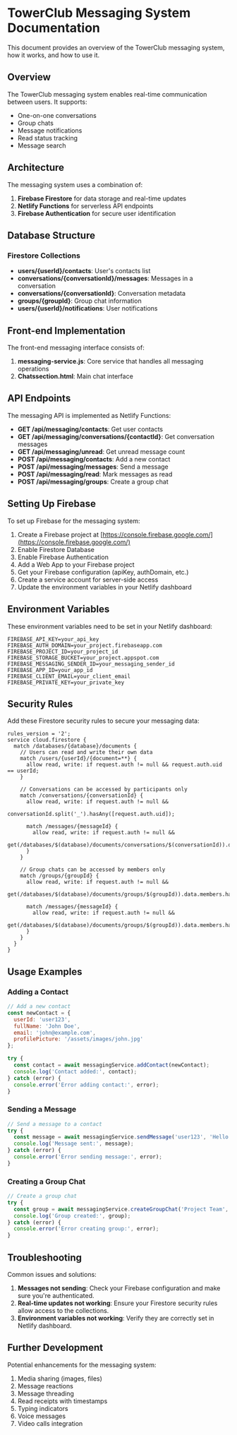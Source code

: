 # TowerClub Messaging System Documentation

This document provides an overview of the TowerClub messaging system, how it works, and how to use it.

## Overview

The TowerClub messaging system enables real-time communication between users. It supports:

- One-on-one conversations
- Group chats
- Message notifications
- Read status tracking
- Message search

## Architecture

The messaging system uses a combination of:

1. **Firebase Firestore** for data storage and real-time updates
2. **Netlify Functions** for serverless API endpoints
3. **Firebase Authentication** for secure user identification

## Database Structure

### Firestore Collections

- **users/{userId}/contacts**: User's contacts list
- **conversations/{conversationId}/messages**: Messages in a conversation
- **conversations/{conversationId}**: Conversation metadata
- **groups/{groupId}**: Group chat information
- **users/{userId}/notifications**: User notifications

## Front-end Implementation

The front-end messaging interface consists of:

1. **messaging-service.js**: Core service that handles all messaging operations
2. **Chatssection.html**: Main chat interface

## API Endpoints

The messaging API is implemented as Netlify Functions:

- **GET /api/messaging/contacts**: Get user contacts
- **GET /api/messaging/conversations/{contactId}**: Get conversation messages
- **GET /api/messaging/unread**: Get unread message count
- **POST /api/messaging/contacts**: Add a new contact
- **POST /api/messaging/messages**: Send a message
- **POST /api/messaging/read**: Mark messages as read
- **POST /api/messaging/groups**: Create a group chat

## Setting Up Firebase

To set up Firebase for the messaging system:

1. Create a Firebase project at [https://console.firebase.google.com/](https://console.firebase.google.com/)
2. Enable Firestore Database
3. Enable Firebase Authentication
4. Add a Web App to your Firebase project
5. Get your Firebase configuration (apiKey, authDomain, etc.)
6. Create a service account for server-side access
7. Update the environment variables in your Netlify dashboard

## Environment Variables

These environment variables need to be set in your Netlify dashboard:

```
FIREBASE_API_KEY=your_api_key
FIREBASE_AUTH_DOMAIN=your_project.firebaseapp.com
FIREBASE_PROJECT_ID=your_project_id
FIREBASE_STORAGE_BUCKET=your_project.appspot.com
FIREBASE_MESSAGING_SENDER_ID=your_messaging_sender_id
FIREBASE_APP_ID=your_app_id
FIREBASE_CLIENT_EMAIL=your_client_email
FIREBASE_PRIVATE_KEY=your_private_key
```

## Security Rules

Add these Firestore security rules to secure your messaging data:

```
rules_version = '2';
service cloud.firestore {
  match /databases/{database}/documents {
    // Users can read and write their own data
    match /users/{userId}/{document=**} {
      allow read, write: if request.auth != null && request.auth.uid == userId;
    }
    
    // Conversations can be accessed by participants only
    match /conversations/{conversationId} {
      allow read, write: if request.auth != null && 
                          conversationId.split('_').hasAny([request.auth.uid]);
      
      match /messages/{messageId} {
        allow read, write: if request.auth != null && 
                            get(/databases/$(database)/documents/conversations/$(conversationId)).data.participants.hasAny([request.auth.uid]);
      }
    }
    
    // Group chats can be accessed by members only
    match /groups/{groupId} {
      allow read, write: if request.auth != null && 
                          get(/databases/$(database)/documents/groups/$(groupId)).data.members.hasAny([request.auth.uid]);
      
      match /messages/{messageId} {
        allow read, write: if request.auth != null && 
                            get(/databases/$(database)/documents/groups/$(groupId)).data.members.hasAny([request.auth.uid]);
      }
    }
  }
}
```

## Usage Examples

### Adding a Contact

```javascript
// Add a new contact
const newContact = {
  userId: 'user123',
  fullName: 'John Doe',
  email: 'john@example.com',
  profilePicture: '/assets/images/john.jpg'
};

try {
  const contact = await messagingService.addContact(newContact);
  console.log('Contact added:', contact);
} catch (error) {
  console.error('Error adding contact:', error);
}
```

### Sending a Message

```javascript
// Send a message to a contact
try {
  const message = await messagingService.sendMessage('user123', 'Hello there!');
  console.log('Message sent:', message);
} catch (error) {
  console.error('Error sending message:', error);
}
```

### Creating a Group Chat

```javascript
// Create a group chat
try {
  const group = await messagingService.createGroupChat('Project Team', ['user123', 'user456']);
  console.log('Group created:', group);
} catch (error) {
  console.error('Error creating group:', error);
}
```

## Troubleshooting

Common issues and solutions:

1. **Messages not sending**: Check your Firebase configuration and make sure you're authenticated.
2. **Real-time updates not working**: Ensure your Firestore security rules allow access to the collections.
3. **Environment variables not working**: Verify they are correctly set in Netlify dashboard.

## Further Development

Potential enhancements for the messaging system:

1. Media sharing (images, files)
2. Message reactions
3. Message threading
4. Read receipts with timestamps
5. Typing indicators
6. Voice messages
7. Video calls integration
